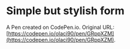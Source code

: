 # Simple but stylish form

A Pen created on CodePen.io. Original URL: [https://codepen.io/olaci90/pen/GRppXZM](https://codepen.io/olaci90/pen/GRppXZM).


